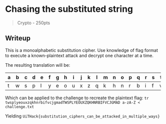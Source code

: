 # Chasing the substituted string

> Crypto - 250pts

## Writeup

This is a monoalphabetic substitution cipher.
Use knowledge of flag format to execute a known-plaintext attack and decrypt one character at a time.

The resulting translation will be: 

| a | b | c | d | e | f | g | h | i | j | k | l | m | n | o | p | q | r | s | t | u | v | w | x | y | z |
|---|---|---|---|---|---|---|---|---|---|---|---|---|---|---|---|---|---|---|---|---|---|---|---|---|---|
| t | w | s | p | l | y | e | o | u | x | z | q | k | h | n | r | b | i | f | v | c | j | g | m | a | d |

Which can be applied to the challenge to recreate the plaintext flag:
`tr twsplyeouxzqkhnrbifvcjgmadTWSPLYEOUXZQKHNRBIFVCJGMAD a-zA-Z < challenge.txt`

Yielding `UiTHack{substitution_ciphers_can_be_attacked_in_multiple_ways}`

